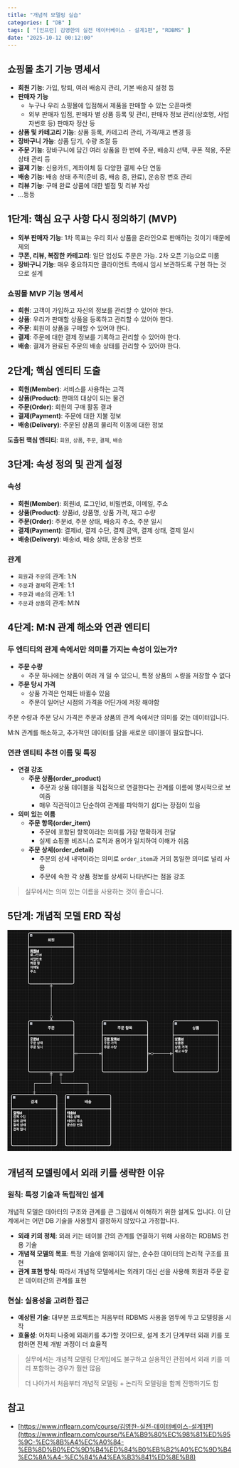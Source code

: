 ```yaml
---
title: "개념적 모델링 실습"
categories: [ "DB" ]
tags: [ "[인프런] 김영한의 실전 데이터베이스 - 설계1편", "RDBMS" ]
date: "2025-10-12 00:12:00"
---
```


## 쇼핑몰 초기 기능 명세서

- **회원 기능**: 가입, 탕퇴, 여러 배송지 관리, 기본 배송지 설정 등
- **판매자 기능**
  - 누구나 우리 쇼핑몰에 입점해서 제품을 판매할 수 있는 오픈마켓
  - 외부 판매자 입점, 판매자 별 상품 등록 및 관리, 판매자 정보 관리(상호명, 사업자번호 등) 판매자 정산 등
- **상품 및 카테고리 기능**: 상품 등록, 카테고리 관리, 가격/재고 변경 등
- **장바구니 가능**: 상품 담기, 수량 조절 등
- **주문 기능**: 장바구니에 담긴 여러 상품을 한 번에 주문, 배송지 선택, 쿠폰 적용, 주문 상태 관리 등
- **결제 기능**: 신용카드, 계좌이체 등 다양한 결제 수단 연동
- **배송 기능**: 배송 상태 추적(준비 중, 배송 중, 완료), 운송장 번호 관리
- **리뷰 기능**: 구매 완료 상품에 대한 별점 및 리뷰 자성
- ...등등

## 1단계: 핵심 요구 사항 다시 정의하기 (MVP)

- **외부 판매자 기능**: 1차 목표는 우리 회사 상품을 온라인으로 판매하는 것이기 때문에 제외
- **쿠폰, 리뷰, 복잡한 카테고리**: 일단 업성도 주문은 가능. 2차 오픈 기능으로 미룸
- **장바구니 기능**: 매우 중요하지만 클라이언트 측에시 임시 보관하도록 구현 하는 것으로 설계

### 쇼핑몰 MVP 기능 명세서

- **회원**: 고객이 가입하고 자신의 정보를 관리할 수 있어야 한다.
- **상품**: 우리가 판매할 상품을 등록하고 관리할 수 있어야 한다.
- **주문**: 회원이 상품을 구매할 수 있어야 한다.
- **결제**: 주문에 대한 결제 정보를 기록하고 관리할 수 있어야 한다.
- **배송**: 결제가 완료된 주문의 배송 상태를 관리할 수 있어야 한다.

## 2단계; 핵심 엔티티 도출

- **회원(Member)**: 서비스를 사용하는 고객
- **상품(Product)**: 판매의 대상이 되는 물건
- **주문(Order)**: 회원의 구매 활동 결과
- **결제(Payment)**: 주문에 대한 지불 정보
- **배송(Delivery)**: 주문된 상품의 물리적 이동에 대한 정보

**도출된 핵심 엔티티**: `회원`, `상품`, `주문`, `결제`, `배송`

## 3단계: 속성 정의 및 관계 설정

### 속성

- **회원(Member)**: 회원id, 로그인id, 비밀번호, 이메일, 주소
- **상품(Product)**: 상품id, 상품명, 상품 가격, 재고 수량
- **주문(Order)**: 주문id, 주문 상태, 배송지 주소, 주문 일시
- **결제(Payment)**: 결제id, 결제 수단, 결제 금액, 결제 상태, 결제 일시
- **배송(Delivery)**: 배송id, 배송 상태, 운송장 번호

### 관계

- `회원`과 `주문`의 관계: 1:N
- `주문`과 `결제`의 관계: 1:1
- `주문`과 `배송`의 관계: 1:1
- `주문`과 `상품`의 관계: M:N

## 4단계: M:N 관계 해소와 연관 엔티티

### 두 엔티티의 관계 속에서만 의미를 가지는 속성이 있는가?

- **주문 수량**
  - 주문 하나에는 상품이 여러 개 일 수 있으니, 특정 상품의 ㅅ량을 저장할 수 없다
- **주문 당시 가격**
  - 상품 가격은 언제든 바뀔수 있음
  - 주문이 일어난 시점의 가격을 어딘가에 저장 해야함

주문 수량과 주문 당시 가격은 주문과 상품의 관계 속에서만 의미를 갖는 데이터입니다.

M:N 관계를 해소하고, 추가적인 데이터를 담을 새로운 테이블이 필요합니다.

### 연관 엔티티 추천 이름 및 특징

- **연결 강조**
  - **주문 상품(order_product)**
    - 주문과 상품 테이블을 직접적으로 연결한다는 관계를 이름에 명시적으로 보여줌
    - 매우 직관적이고 단순하여 관계를 파악하기 쉽다는 장점이 있음
- **의미 있는 이름**
  - **주문 항목(order_item)**
    - 주문에 포함된 항목이라는 의미를 가장 명확하게 전달
    - 실제 쇼핑몰 비즈니스 로직과 용어가 일치하여 이해가 쉬움
  - **주문 상세(order_detail)**
    - 주문의 상세 내역이라는 의미로 `order_item`과 거의 동일한 의미로 널리 사용
    - 주문에 속한 각 상품 정보를 상세히 나타낸다는 점을 강조

> 실무에서는 의미 있는 이름을 사용하는 것이 좋습니다.

## 5단계: 개념적 모델 ERD 작성

![](/assets/img/posts/2025/10/2025-10-12-개념적-모델링-실습/662338217153666.png)

## 개념적 모델링에서 외래 키를 생략한 이유

### 원칙: 특정 기술과 독립적인 설계

개념적 모델은 데아터의 구조와 관계를 큰 그림에서 이해하기 위한 설계도 입니다.
이 단계에서는 어떤 DB 기술을 사용할지 결정하지 않았다고 가정합니다.

- **외래 키의 정체**: 외래 키는 테이블 간의 관계를 연결하기 위해 사용하는 RDBMS 전용 기술
- **개념적 모델의 목표**: 특정 기술에 얽매이지 않는, 순수한 데이터의 논리적 구조를 표현
- **관계 표현 방식**: 따라서 개념적 모델에서는 외래키 대신 선을 사용해 회원과 주문 같은 데이터간의 관계를 표현

### 현실: 실용성을 고려한 접근

- **예상된 기술**: 대부분 프로젝트는 처음부터 RDBMS 사용을 염두에 두고 모델링을 시작
- **효율성**: 어차피 나중에 외래키를 추가할 것이므로, 설계 초기 단계부터 외래 키를 포함하면 전체 개발 과정이 더 효율적

> 실무에서는 개념적 모델링 단계임에도 불구하고 실용적인 관점에서 외래 키를 미리 포함하는 경우가 훨싼 많음
>
> 더 나아가서 처음부터 개념적 모델링 + 논리적 모델링을 함께 진행하기도 함

## 참고

- [https://www.inflearn.com/course/김영한-실전-데이터베이스-설계1편](https://www.inflearn.com/course/%EA%B9%80%EC%98%81%ED%95%9C-%EC%8B%A4%EC%A0%84-%EB%8D%B0%EC%9D%B4%ED%84%B0%EB%B2%A0%EC%9D%B4%EC%8A%A4-%EC%84%A4%EA%B3%841%ED%8E%B8)
